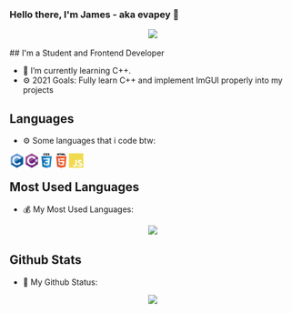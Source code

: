 ### Hello there, I'm James - aka evapey 👋

<p align="center">
  <img src="https://cdn.discordapp.com/attachments/438156046955970561/812043569510088774/A912Jaf_t.gif" />
</p>
## I'm a Student and Frontend Developer

- 🌱 I’m currently learning C++.
- ⚙️ 2021 Goals: Fully learn C++ and implement ImGUI properly into my projects

## Languages

- ⚙️ Some languages that i code btw:

<img align="left" alt="C" width="26px" src="https://raw.githubusercontent.com/devicons/devicon/master/icons/c/c-original.svg" />
<img align="left" alt="C#" width="26px" src="https://raw.githubusercontent.com/devicons/devicon/master/icons/csharp/csharp-original.svg" />
<img align="left" alt="CSS" width="26px" src="https://raw.githubusercontent.com/devicons/devicon/master/icons/css3/css3-original-wordmark.svg" />
<img align="left" alt="HTML" width="26px" src="https://raw.githubusercontent.com/devicons/devicon/master/icons/html5/html5-original-wordmark.svg" />
<img align="left" alt="JS" width="26px" src="https://raw.githubusercontent.com/devicons/devicon/master/icons/javascript/javascript-plain.svg" />

<br />

## Most Used Languages

- 💰 My Most Used Languages:
<p align="center">
  <img src="https://github-readme-stats.vercel.app/api/top-langs/?username=evapey&&show_icons=true&title_color=ffffff&icon_color=bb2acf&text_color=daf7dc&bg_color=151515" />
</p>

## Github Stats

- 🔨 My Github Status:
<p align="center">
<img src="https://github-readme-stats.vercel.app/api?username=evapey&&show_icons=true&title_color=ffffff&icon_color=bb2acf&text_color=daf7dc&bg_color=151515">
</p>
